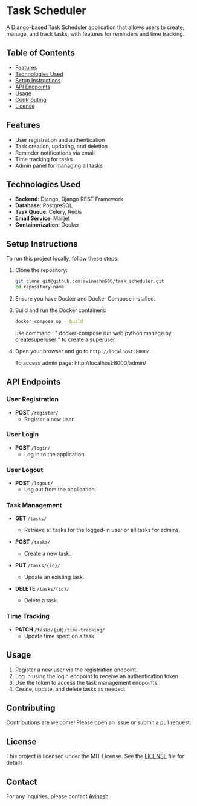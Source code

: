 # Task Scheduler

A Django-based Task Scheduler application that allows users to create, manage, and track tasks, with features for reminders and time tracking.

## Table of Contents

- [Features](#features)
- [Technologies Used](#technologies-used)
- [Setup Instructions](#setup-instructions)
- [API Endpoints](#api-endpoints)
- [Usage](#usage)
- [Contributing](#contributing)
- [License](#license)

## Features

- User registration and authentication
- Task creation, updating, and deletion
- Reminder notifications via email
- Time tracking for tasks
- Admin panel for managing all tasks

## Technologies Used

- **Backend**: Django, Django REST Framework
- **Database**: PostgreSQL
- **Task Queue**: Celery, Redis
- **Email Service**: Mailjet
- **Containerization**: Docker

## Setup Instructions

To run this project locally, follow these steps:

1. Clone the repository:
    ```bash
    git clone git@github.com:avinashn686/task_scheduler.git
    cd repository-name
    ```

2. Ensure you have Docker and Docker Compose installed. 

3. Build and run the Docker containers:
    ```bash
    docker-compose up --build
    ```
    use command : " docker-compose run web python manage.py createsuperuser " to create a superuser

4. Open your browser and go to `http://localhost:8000/`.

    To access admin page: http://localhost:8000/admin/

## API Endpoints

### User Registration

- **POST** `/register/`
    - Register a new user.

### User Login

- **POST** `/login/`
    - Log in to the application.

### User Logout

- **POST** `/logout/`
    - Log out from the application.

### Task Management

- **GET** `/tasks/`
    - Retrieve all tasks for the logged-in user or all tasks for admins.

- **POST** `/tasks/`
    - Create a new task.

- **PUT** `/tasks/{id}/`
    - Update an existing task.

- **DELETE** `/tasks/{id}/`
    - Delete a task.

### Time Tracking

- **PATCH** `/tasks/{id}/time-tracking/`
    - Update time spent on a task.

## Usage

1. Register a new user via the registration endpoint.
2. Log in using the login endpoint to receive an authentication token.
3. Use the token to access the task management endpoints.
4. Create, update, and delete tasks as needed.

## Contributing

Contributions are welcome! Please open an issue or submit a pull request.

## License

This project is licensed under the MIT License. See the [LICENSE](LICENSE) file for details.

## Contact

For any inquiries, please contact [Avinash](mailto:avinashn686@gmail.com).

